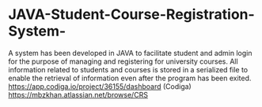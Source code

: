 # JAVA-Student-Course-Registration-System-
A system has been developed in JAVA to facilitate student and admin login for the purpose of managing and registering for university courses. All information related to students and courses is stored in a serialized file to enable the retrieval of information even after the program has been exited.
https://app.codiga.io/project/36155/dashboard     (Codiga)
https://mbzkhan.atlassian.net/browse/CRS
